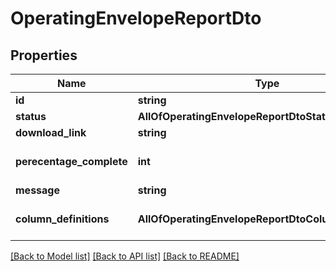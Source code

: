 # OperatingEnvelopeReportDto

## Properties
Name | Type | Description | Notes
------------ | ------------- | ------------- | -------------
**id** | **string** | Id | 
**status** | **AllOfOperatingEnvelopeReportDtoStatus** | Status | 
**download_link** | **string** | DownloadLink. | [optional] 
**perecentage_complete** | **int** | Percentage complete. 0 to 100 | 
**message** | **string** | Message | [optional] 
**column_definitions** | **AllOfOperatingEnvelopeReportDtoColumnDefinitions** | Column definitions. Always null. | [optional] 

[[Back to Model list]](../../README.md#documentation-for-models) [[Back to API list]](../../README.md#documentation-for-api-endpoints) [[Back to README]](../../README.md)


